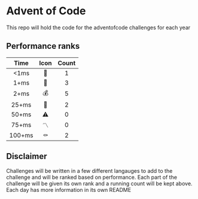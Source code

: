 # Advent of Code

This repo will hold the code for the adventofcode challenges for each year

## Performance ranks
| Time | Icon | Count |
| :--: | :--: | :--: |
| <1ms | :gem: | 1 |
| 1+ms | :crown: | 3 |
| 2+ms | :moneybag: | 5 |
| 25+ms | :3rd_place_medal: | 2 |
| 50+ms | :warning: | 0 |
| 75+ms | :part_alternation_mark: | 0 |
| 100+ms | :coffin: | 2 |

## Disclaimer
Challenges will be written in a few different langauges to add to the challenge and will be ranked based on performance. Each part of the challenge will be given its own rank and a running count will be kept above. Each day has more information in its own README
